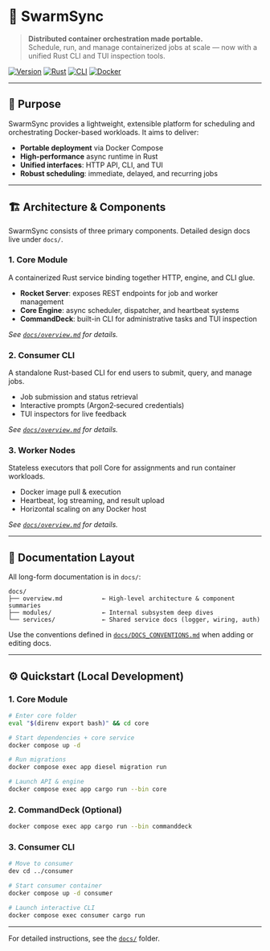 # 🐝 SwarmSync

> **Distributed container orchestration made portable.**  
> Schedule, run, and manage containerized jobs at scale — now with a unified Rust CLI and TUI inspection tools.

[![Version](https://img.shields.io/badge/version-v0.4.0-blue.svg)]()
[![Rust](https://img.shields.io/badge/Rust-safe--async--engine-orange.svg)]()
[![CLI](<https://img.shields.io/badge/Client-CLI%20(consumer)-brightgreen.svg>)]()
[![Docker](https://img.shields.io/badge/Containerized-yes-blue.svg)]()

---

## 🏁 Purpose

SwarmSync provides a lightweight, extensible platform for scheduling and orchestrating Docker-based workloads. It aims to deliver:

- **Portable deployment** via Docker Compose
- **High-performance** async runtime in Rust
- **Unified interfaces**: HTTP API, CLI, and TUI
- **Robust scheduling**: immediate, delayed, and recurring jobs

---

## 🏗️ Architecture & Components

SwarmSync consists of three primary components. Detailed design docs live under `docs/`.

### 1. Core Module

A containerized Rust service binding together HTTP, engine, and CLI glue.

- **Rocket Server**: exposes REST endpoints for job and worker management
- **Core Engine**: async scheduler, dispatcher, and heartbeat systems
- **CommandDeck**: built-in CLI for administrative tasks and TUI inspection

_See [`docs/overview.md`](docs/overview.md#core-module) for details._

### 2. Consumer CLI

A standalone Rust-based CLI for end users to submit, query, and manage jobs.

- Job submission and status retrieval
- Interactive prompts (Argon2‑secured credentials)
- TUI inspectors for live feedback

_See [`docs/overview.md`](docs/overview.md#consumer-cli) for details._

### 3. Worker Nodes

Stateless executors that poll Core for assignments and run container workloads.

- Docker image pull & execution
- Heartbeat, log streaming, and result upload
- Horizontal scaling on any Docker host

_See [`docs/overview.md`](docs/overview.md#worker-nodes) for details._

---

## 📂 Documentation Layout

All long-form documentation is in `docs/`:

```
docs/
├── overview.md           ← High-level architecture & component summaries
├── modules/              ← Internal subsystem deep dives
└── services/             ← Shared service docs (logger, wiring, auth)
```

Use the conventions defined in [`docs/DOCS_CONVENTIONS.md`](docs/DOCS_CONVENTIONS.md) when adding or editing docs.

---

## ⚙️ Quickstart (Local Development)

### 1. Core Module

```bash
# Enter core folder
eval "$(direnv export bash)" && cd core

# Start dependencies + core service
docker compose up -d

# Run migrations
docker compose exec app diesel migration run

# Launch API & engine
docker compose exec app cargo run --bin core
```

### 2. CommandDeck (Optional)

```bash
docker compose exec app cargo run --bin commanddeck
```

### 3. Consumer CLI

```bash
# Move to consumer
dev cd ../consumer

# Start consumer container
docker compose up -d consumer

# Launch interactive CLI
docker compose exec consumer cargo run
```

---

For detailed instructions, see the [`docs/`](docs/overview.md) folder.
